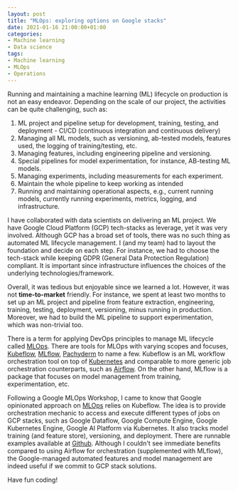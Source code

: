 ```yaml
---
layout: post
title: "MLOps: exploring options on Google stacks"
date: 2021-01-16 21:00:00+01:00
categories:
- Machine learning
- Data science
tags:
- Machine learning
- MLOps
- Operations
---
```


Running and maintaining a machine learning (ML) lifecycle on production is not an easy endeavor. Depending on the scale 
of our project, the activities can be quite challenging, such as:

1. ML project and pipeline setup for development, training, testing, and deployment - CI/CD (continuous integration and 
   continuous delivery)
2. Managing all ML models, such as versioning, ab-tested models, features used, the logging of training/testing, etc.
3. Managing features, including engineering pipeline and versioning.
4. Special pipelines for model experimentation, for instance, AB-testing ML models.
5. Managing experiments, including measurements for each experiment.
6. Maintain the whole pipeline to keep working as intended
7. Running and maintaining operational aspects, e.g., current running models, currently running experiments, metrics, 
   logging, and infrastructure.

I have collaborated with data scientists on delivering an ML project. We have Google Cloud Platform (GCP) tech-stacks 
as leverage, yet it was very involved. Although GCP has a broad set of tools, there was no such thing as automated
ML lifecycle management. I (and my team) had to layout the foundation and decide on each step. For instance, 
we had to choose the tech-stack while keeping GDPR (General Data Protection Regulation) compliant. 
It is important since infrastructure influences the choices of the underlying technologies/framework.

Overall, it was tedious but enjoyable since we learned a lot. However, it was not **time-to-market** friendly. 
For instance, we spent at least two months to set up an ML project and pipeline from feature extraction, engineering,
training, testing, deployment, versioning, minus running in production. Moreover, we had to build the ML pipeline 
to support experimentation, which was non-trivial too.

There is a term for applying DevOps principles to manage ML lifecycle called [MLOps](https://en.wikipedia.org/wiki/MLOps).
There are tools for MLOps with varying scopes and focuses, [Kubeflow](https://www.kubeflow.org/), [MLflow](https://mlflow.org/), [Pachyderm](https://www.pachyderm.com/) to name a few.
Kubeflow is an ML workflow orchestration tool on top of [Kubernetes](https://kubernetes.io/) and comparable to more generic job orchestration counterparts, such as [Airflow](https://airflow.apache.org/).
On the other hand, MLflow is a package that focuses on model management from training, experimentation, etc.

Following a Google MLOps Workshop, I came to know that Google opinionated approach on [MLOps](https://cloud.google.com/solutions/machine-learning/mlops-continuous-delivery-and-automation-pipelines-in-machine-learning)
relies on Kubeflow. The idea is to provide orchestration mechanic to access and execute different types of jobs on GCP stacks, such as Google Dataflow,
Google Compute Engine, Google Kubernetes Engine, Google AI Platform via Kubernetes. It also tracks model training (and feature store), versioning, and deployment.
There are runnable examples available at [Github](https://github.com/GoogleCloudPlatform/mlops-on-gcp/). Although I couldn't see
immediate benefits compared to using Airflow for orchestration (supplemented with MLflow), the Google-managed automated features and model management are indeed useful if we commit to GCP stack solutions.

Have fun coding!
